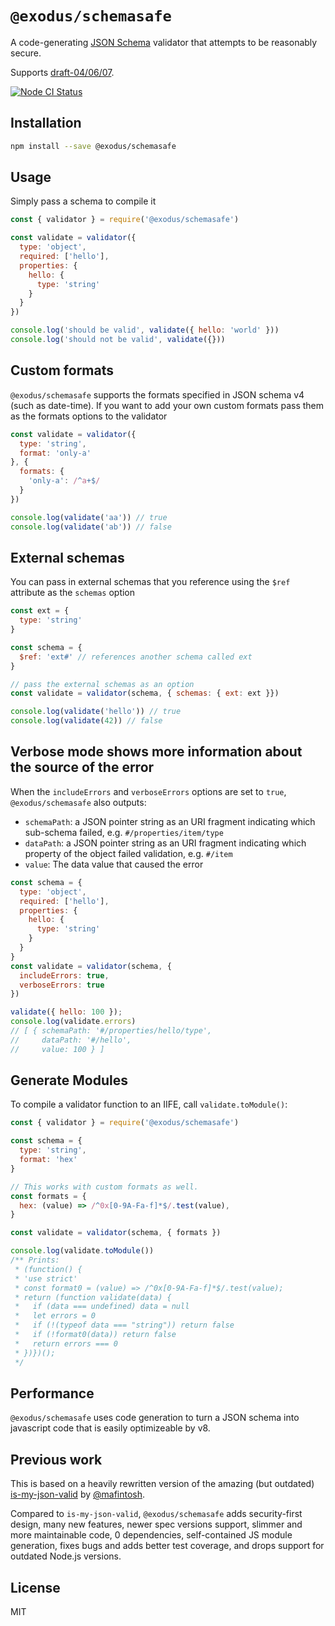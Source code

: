 # `@exodus/schemasafe`

A code-generating [JSON Schema](https://json-schema.org/) validator that attempts to be reasonably secure.

Supports [draft-04/06/07](doc/Specification-support.md).

[![Node CI Status](https://github.com/ExodusMovement/schemasafe/workflows/Node%20CI/badge.svg)](https://github.com/ExodusMovement/schemasafe/actions)

## Installation

```sh
npm install --save @exodus/schemasafe
```

## Usage

Simply pass a schema to compile it

```js
const { validator } = require('@exodus/schemasafe')

const validate = validator({
  type: 'object',
  required: ['hello'],
  properties: {
    hello: {
      type: 'string'
    }
  }
})

console.log('should be valid', validate({ hello: 'world' }))
console.log('should not be valid', validate({}))
```

## Custom formats

`@exodus/schemasafe` supports the formats specified in JSON schema v4 (such as date-time).
If you want to add your own custom formats pass them as the formats options to the validator

```js
const validate = validator({
  type: 'string',
  format: 'only-a'
}, {
  formats: {
    'only-a': /^a+$/
  }
})

console.log(validate('aa')) // true
console.log(validate('ab')) // false
```

## External schemas

You can pass in external schemas that you reference using the `$ref` attribute as the `schemas` option

```js
const ext = {
  type: 'string'
}

const schema = {
  $ref: 'ext#' // references another schema called ext
}

// pass the external schemas as an option
const validate = validator(schema, { schemas: { ext: ext }})

console.log(validate('hello')) // true
console.log(validate(42)) // false
```

## Verbose mode shows more information about the source of the error

When the `includeErrors` and `verboseErrors` options are set to `true`, `@exodus/schemasafe` also
outputs:

- `schemaPath`: a JSON pointer string as an URI fragment indicating which sub-schema failed, e.g.
  `#/properties/item/type`
- `dataPath`: a JSON pointer string as an URI fragment indicating which property of the object
  failed validation, e.g. `#/item`
- `value`: The data value that caused the error

```js
const schema = {
  type: 'object',
  required: ['hello'],
  properties: {
    hello: {
      type: 'string'
    }
  }
}
const validate = validator(schema, {
  includeErrors: true,
  verboseErrors: true
})

validate({ hello: 100 });
console.log(validate.errors)
// [ { schemaPath: '#/properties/hello/type',
//     dataPath: '#/hello',
//     value: 100 } ]
```

## Generate Modules

To compile a validator function to an IIFE, call `validate.toModule()`:

```js
const { validator } = require('@exodus/schemasafe')

const schema = {
  type: 'string',
  format: 'hex'
}

// This works with custom formats as well.
const formats = {
  hex: (value) => /^0x[0-9A-Fa-f]*$/.test(value),
}

const validate = validator(schema, { formats })

console.log(validate.toModule())
/** Prints:
 * (function() {
 * 'use strict'
 * const format0 = (value) => /^0x[0-9A-Fa-f]*$/.test(value);
 * return (function validate(data) {
 *   if (data === undefined) data = null
 *   let errors = 0
 *   if (!(typeof data === "string")) return false
 *   if (!format0(data)) return false
 *   return errors === 0
 * })})();
 */
```

## Performance

`@exodus/schemasafe` uses code generation to turn a JSON schema into javascript code that is easily optimizeable by v8.

## Previous work

This is based on a heavily rewritten version of the amazing (but outdated)
[is-my-json-valid](https://github.com/mafintosh/is-my-json-valid) by
[@mafintosh](https://github.com/mafintosh/is-my-json-valid).

Compared to `is-my-json-valid`, `@exodus/schemasafe` adds security-first design, many new features,
newer spec versions support, slimmer and more maintainable code, 0 dependencies, self-contained JS
module generation, fixes bugs and adds better test coverage, and drops support for outdated Node.js
versions.

## License

MIT
